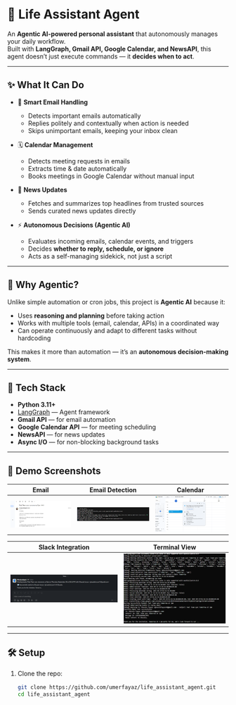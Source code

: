 # 🤖 Life Assistant Agent

An **Agentic AI-powered personal assistant** that autonomously manages your daily workflow.  
Built with **LangGraph, Gmail API, Google Calendar, and NewsAPI**, this agent doesn’t just execute commands — it **decides when to act**.  

---

## ✨ What It Can Do
- 📧 **Smart Email Handling**  
  - Detects important emails automatically  
  - Replies politely and contextually when action is needed  
  - Skips unimportant emails, keeping your inbox clean  

- 🗓️ **Calendar Management**  
  - Detects meeting requests in emails  
  - Extracts time & date automatically  
  - Books meetings in Google Calendar without manual input  

- 📰 **News Updates**  
  - Fetches and summarizes top headlines from trusted sources  
  - Sends curated news updates directly  

- ⚡ **Autonomous Decisions (Agentic AI)**  
  - Evaluates incoming emails, calendar events, and triggers  
  - Decides **whether to reply, schedule, or ignore**  
  - Acts as a self-managing sidekick, not just a script  

---

## 🧠 Why Agentic?
Unlike simple automation or cron jobs, this project is **Agentic AI** because it:  
- Uses **reasoning and planning** before taking action  
- Works with multiple tools (email, calendar, APIs) in a coordinated way  
- Can operate continuously and adapt to different tasks without hardcoding  

This makes it more than automation — it’s an **autonomous decision-making system**.  

---

## 🚀 Tech Stack
- **Python 3.11+**
- [LangGraph](https://github.com/langchain-ai/langgraph) — Agent framework  
- **Gmail API** — for email automation  
- **Google Calendar API** — for meeting scheduling  
- **NewsAPI** — for news updates  
- **Async I/O** — for non-blocking background tasks  

---

## 📸 Demo Screenshots

| Email | Email Detection | Calendar |
|-------|-----------------|----------|
| ![Email](ai_sidekick/assets/email.png) | ![Detect](ai_sidekick/assets/email_detect.png) | ![Calendar](ai_sidekick/assets/calendar.png) |

| Slack Integration | Terminal View |
|-------------------|---------------|
| ![Slack](ai_sidekick/assets/slack.png) | ![Terminal](ai_sidekick/assets/terminal.png) |


---

## 🛠️ Setup
1. Clone the repo:
   ```bash
   git clone https://github.com/umerfayaz/life_assistant_agent.git
   cd life_assistant_agent
